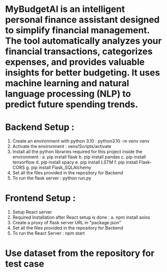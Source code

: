 # MyBudgetAI is an intelligent personal finance assistant designed to simplify financial management. The tool automatically analyzes your financial transactions, categorizes expenses, and provides valuable insights for better budgeting. It uses machine learning and natural language processing (NLP) to predict future spending trends.

# Backend Setup : 
1. Create an environment with python 3.10 : python3.10 -m venv venv
2. Activate the environment : venv/Scripts/activate
3. Install all the python libraries required for this project inside the environment :
   a. pip install flask
   b. pip install pandas
   c. pip install tensorflow
   d. pip install spacy
   e. pip install LSTM
   f. pip install Flask-CORS
   g. pip install Flask_SQLAlchemy
4. Set all the files provided in the repository for Backend
5. To run the flask server : python run.py


# Frontend Setup :
1. Setup React server
2. Required Installation after React setup is done :
   a. npm install axios
3. Create a proxy of flask server URL in "package.json"
4. Set all the files provided in the repository for Backend
5. To run the React Server : npm start


# Use dataset from the repository for test case

